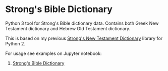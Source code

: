 Strong's Bible Dictionary
=========================

Python 3 tool for Strong's Bible dictionary data. Contains both Greek New Testament dictionary and Hebrew Old Testament dictionary.

This is based on my previous [Strong's New Testament Dictionary](https://github.com/markomanninen/strongs) library for Python 2.

For usage see examples on Jupyter notebook:

1. [Strong's Bible Dictionary](http://nbviewer.ipython.org/github/markomanninen/strongs3/blob/master/Strong's%20Bible%20Dictionary.ipynb)

